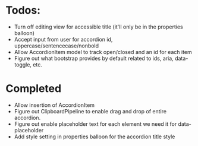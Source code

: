 # Todos:
* Turn off editing view for accessible title (it'll only be in the properties balloon)
* Accept input from user for accordion id, uppercase/sentencecase/nonbold
* Allow AccordionItem model to track open/closed and an id for each item
* Figure out what bootstrap provides by default related to ids, aria, data-toggle, etc.

# Completed
* Allow insertion of AccordionItem
* Figure out ClipboardPipeline to enable drag and drop of entire accordion.
* Figure out enable placeholder text for each element we need it for data-placeholder
* Add style setting in properties balloon for the accordion title style


